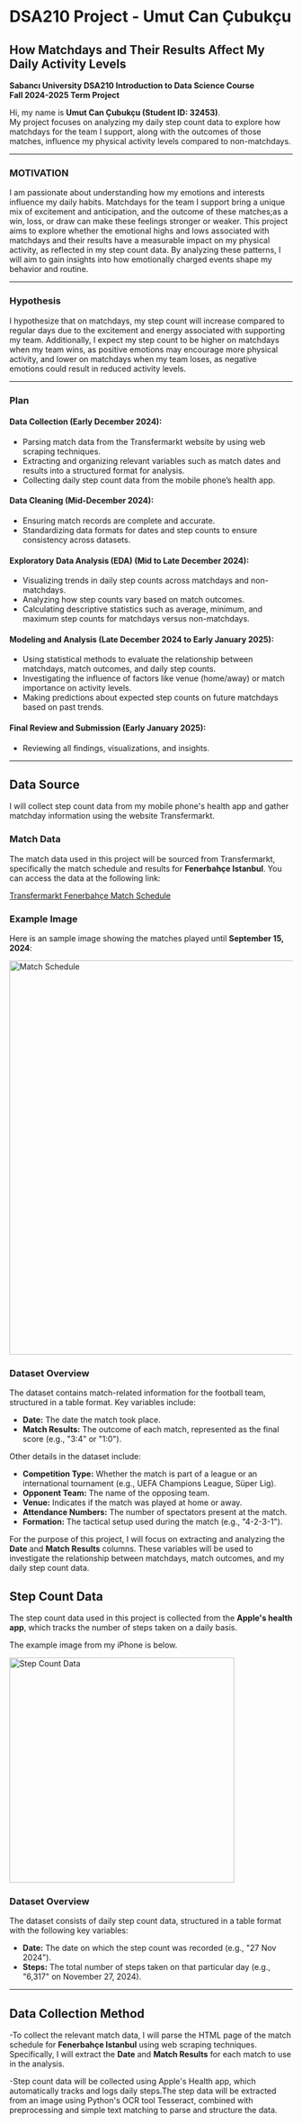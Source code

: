 # DSA210 Project - Umut Can Çubukçu  
## How Matchdays and Their Results Affect My Daily Activity Levels


**Sabancı University DSA210 Introduction to Data Science Course**  
**Fall 2024-2025 Term Project**  

Hi, my name is **Umut Can Çubukçu (Student ID: 32453)**.  
My project focuses on analyzing my daily step count data to explore how matchdays for the team I support, along with the outcomes of those matches, influence my physical activity levels compared to non-matchdays. 

---
  
### **MOTIVATION**  
I am passionate about understanding how my emotions and interests influence my daily habits. Matchdays for the team I support bring a unique mix of excitement and anticipation, and the outcome of these matches;as a win, loss, or draw can make these feelings stronger or weaker. This project aims to explore whether the emotional highs and lows associated with matchdays and their results have a measurable impact on my physical activity, as reflected in my step count data. By analyzing these patterns, I will aim to gain insights into how emotionally charged events shape my behavior and routine.    

---
### Hypothesis

I hypothesize that on matchdays, my step count will increase compared to regular days due to the excitement and energy associated with supporting my team. Additionally, I expect my step count to be higher on matchdays when my team wins, as positive emotions may encourage more physical activity, and lower on matchdays when my team loses, as negative emotions could result in reduced activity levels.

---

### **Plan**

#### **Data Collection (Early December 2024):**
- Parsing match data from the Transfermarkt website by using web scraping techniques.  
- Extracting and organizing relevant variables such as match dates and results into a structured format for analysis.  
- Collecting daily step count data from the mobile phone’s health app.  

#### **Data Cleaning (Mid-December 2024):**
- Ensuring match records are complete and accurate.  
- Standardizing data formats for dates and step counts to ensure consistency across datasets.  

#### **Exploratory Data Analysis (EDA) (Mid to Late December 2024):**
- Visualizing trends in daily step counts across matchdays and non-matchdays.  
- Analyzing how step counts vary based on match outcomes.  
- Calculating descriptive statistics such as average, minimum, and maximum step counts for matchdays versus non-matchdays.  

#### **Modeling and Analysis (Late December 2024 to Early January 2025):**
- Using statistical methods to evaluate the relationship between matchdays, match outcomes, and daily step counts.  
- Investigating the influence of factors like venue (home/away) or match importance on activity levels.  
- Making predictions about expected step counts on future matchdays based on past trends.  

#### **Final Review and Submission (Early January 2025):**
- Reviewing all findings, visualizations, and insights.   


---



## **Data Source**
I will collect step count data from my mobile phone's health app and gather matchday information using the website Transfermarkt. 
### **Match Data**

The match data used in this project will be sourced from Transfermarkt, specifically the match schedule and results for **Fenerbahçe Istanbul**. You can access the data at the following link:

[Transfermarkt Fenerbahçe Match Schedule](https://www.transfermarkt.com.tr/fenerbahce-istanbul/spielplandatum/verein/36)

### Example Image

Here is an sample image showing the matches played until **September 15, 2024**:

<img src="https://github.com/user-attachments/assets/ae74b7bd-3d9b-427c-9a18-84fb4173667e" alt="Match Schedule" width="700"/>

### Dataset Overview

The dataset contains match-related information for the football team, structured in a table format. Key variables include:

- **Date:** The date the match took place.  
- **Match Results:** The outcome of each match, represented as the final score (e.g., "3:4" or "1:0").  

Other details in the dataset include:  
- **Competition Type:** Whether the match is part of a league or an international tournament (e.g., UEFA Champions League, Süper Lig).  
- **Opponent Team:** The name of the opposing team.  
- **Venue:** Indicates if the match was played at home or away.  
- **Attendance Numbers:** The number of spectators present at the match.  
- **Formation:** The tactical setup used during the match (e.g., "4-2-3-1").  

For the purpose of this project, I will focus on extracting and analyzing the **Date** and **Match Results** columns. These variables will be used to investigate the relationship between matchdays, match outcomes, and my daily step count data.

## **Step Count Data**

The step count data used in this project is collected from the **Apple's health app**, which tracks the number of steps taken on a daily basis. 

The example image from my iPhone is below.

<img src="https://github.com/user-attachments/assets/e8600d9a-1f9e-4b75-a9c1-df27de619608" alt="Step Count Data" width="400"/>




### Dataset Overview

The dataset consists of daily step count data, structured in a table format with the following key variables:

- **Date:** The date on which the step count was recorded (e.g., "27 Nov 2024").  
- **Steps:** The total number of steps taken on that particular day (e.g., "6,317" on November 27, 2024).
  
---

## **Data Collection Method**

-To collect the relevant match data, I will parse the HTML page of the match schedule for **Fenerbahçe Istanbul** using web scraping techniques. Specifically, I will extract the **Date** and **Match Results** for each match to use in the analysis.

-Step count data will be collected using Apple's Health app, which automatically tracks and logs daily steps.The step data will be extracted from an image using Python's OCR tool Tesseract, combined with preprocessing and simple text matching to parse and structure the data.




